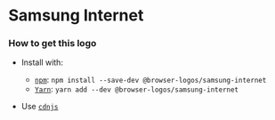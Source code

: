 # Samsung Internet

### How to get this logo

* Install with:

  * [`npm`](https://www.npmjs.com/): `npm install --save-dev @browser-logos/samsung-internet`
  * [`Yarn`](https://yarnpkg.com/): `yarn add --dev @browser-logos/samsung-internet`

* Use [`cdnjs`](https://cdnjs.com/libraries/browser-logos)
